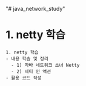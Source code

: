 "# java_network_study" 

# 1. netty 학습
```
1. netty 학습
- 내용 학습 및 정리
  - 1) 자바 네트워크 소녀 Netty
  - 2) 네티 인 액션
- 활용 코드 작성

```
